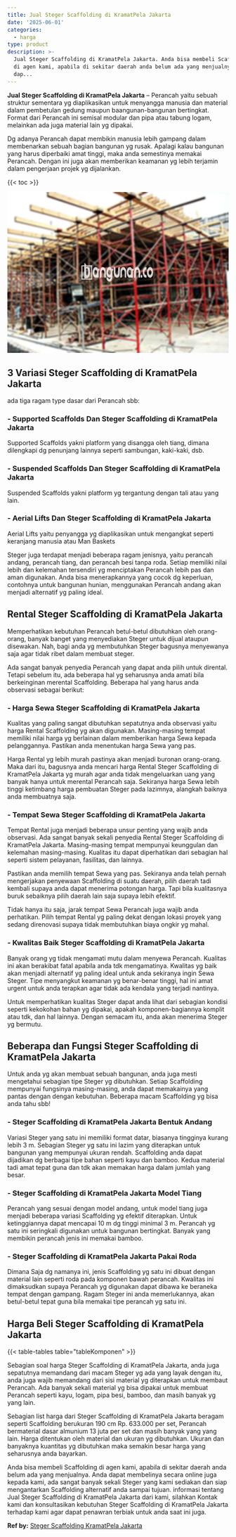 ```yaml
---
title: Jual Steger Scaffolding di KramatPela Jakarta
date: '2025-06-01'
categories:
  - harga
type: product
description: >-
  Jual Steger Scaffolding di KramatPela Jakarta. Anda bisa membeli Scaffolding
  di agen kami, apabila di sekitar daerah anda belum ada yang menjualnya. Anda
  dap...
---
```


**Jual Steger Scaffolding di KramatPela Jakarta** – Perancah yaitu sebuah struktur sementara yg diaplikasikan untuk menyangga manusia dan material dalam pembetulan gedung maupun baangunan-bangunan bertingkat. Format dari Perancah ini semisal modular dan pipa atau tabung logam, melainkan ada juga material lain yg dipakai.

Dg adanya Perancah dapat membikin manusia lebih gampang dalam membenarkan sebuah bagian bangunan yg rusak. Apalagi kalau bangunan yang harus diperbaiki amat tinggi, maka anda semestinya memakai Perancah. Dengan ini juga akan memberikan keamanan yg lebih terjamin dalam pengerjaan projek yg dijalankan.

{{< toc >}}

![Jual Steger Scaffolding di KramatPela Jakarta](/images/sewa-scaffolding-steger-21.png)

## 3 Variasi Steger Scaffolding di KramatPela Jakarta

ada tiga ragam type dasar dari Perancah sbb:

### \- Supported Scaffolds Dan Steger Scaffolding di KramatPela Jakarta

Supported Scaffolds yakni platform yang disangga oleh tiang, dimana dilengkapi dg penunjang lainnya seperti sambungan, kaki-kaki, dsb.

### \- Suspended Scaffolds Dan Steger Scaffolding di KramatPela Jakarta

Suspended Scaffolds yakni platform yg tergantung dengan tali atau yang lain.

### \- Aerial Lifts Dan Steger Scaffolding di KramatPela Jakarta

Aerial Lifts yaitu penyangga yg diaplikasikan untuk mengangkat seperti keranjang manusia atau Man Baskets

Steger juga terdapat menjadi beberapa ragam jenisnya, yaitu perancah andang, perancah tiang, dan perancah besi tanpa roda. Setiap memiliki nilai lebih dan kelemahan tersendiri yg menciptakan Perancah lebih pas dan aman digunakan. Anda bisa menerapkannya yang cocok dg keperluan, contohnya untuk bangunan hunian, menggunakan Perancah andang akan menjadi alternatif yg paling ideal.

## Rental Steger Scaffolding di KramatPela Jakarta

Memperhatikan kebutuhan Perancah betul-betul dibutuhkan oleh orang-orang, banyak banget yang menyediakan Steger untuk dijual ataupun disewakan. Nah, bagi anda yg membutuhkan Steger bagusnya menyewanya saja agar tidak ribet dalam membuat steger.

Ada sangat banyak penyedia Perancah yang dapat anda pilih untuk dirental. Tetapi sebelum itu, ada beberapa hal yg seharusnya anda amati bila berkeinginan merental Scaffolding. Beberapa hal yang harus anda observasi sebagai berikut:

### \- Harga Sewa Steger Scaffolding di KramatPela Jakarta

Kualitas yang paling sangat dibutuhkan sepatutnya anda observasi yaitu harga Rental Scaffolding yg akan digunakan. Masing-masing tempat memiliki nilai harga yg berlainan dalam memberikan harga Sewa kepada pelanggannya. Pastikan anda menentukan harga Sewa yang pas.

Harga Rental yg lebih murah pastinya akan menjadi buronan orang-orang. Maka dari itu, bagusnya anda mencari harga Rental Steger Scaffolding di KramatPela Jakarta yg murah agar anda tidak mengeluarkan uang yang banyak hanya untuk merental Perancah saja. Sekiranya harga Sewa lebih tinggi ketimbang harga pembuatan Steger pada lazimnya, alangkah baiknya anda membuatnya saja.

### \- Tempat Sewa Steger Scaffolding di KramatPela Jakarta

Tempat Rental juga menjadi beberapa unsur penting yang wajib anda observasi. Ada sangat banyak sekali penyedia Rental Steger Scaffolding di KramatPela Jakarta. Masing-masing tempat mempunyai keunggulan dan kelemahan masing-masing. Kualitas itu dapat diperhatikan dari sebagian hal seperti sistem pelayanan, fasilitas, dan lainnya.

Pastikan anda memilih tempat Sewa yang pas. Sekiranya anda telah pernah mengerjakan penyewaan Scaffolding di suatu daerah, pilih daerah tadi kembali supaya anda dapat menerima potongan harga. Tapi bila kualitasnya buruk sebaiknya pilih daerah lain saja supaya lebih efektif.

Tidak hanya itu saja, jarak tempat Sewa Perancah juga wajib anda perhatikan. Pilih tempat Rental yg paling dekat dengan lokasi proyek yang sedang direnovasi supaya tidak membutuhkan biaya ongkir yg mahal.

### \- Kwalitas Baik Steger Scaffolding di KramatPela Jakarta

Banyak orang yg tidak mengamati mutu dalam menyewa Perancah. Kualitas ini akan berakibat fatal apabila anda tdk mengamatinya. Kwalitas yg baik akan menjadi alternatif yg paling ideal untuk anda sekiranya ingin Sewa Steger. Tipe menyangkut keamanan yg benar-benar tinggi, hal ini amat urgent untuk anda terapkan agar tidak ada kendala yang terjadi nantinya.

Untuk memperhatikan kualitas Steger dapat anda lihat dari sebagian kondisi seperti kekokohan bahan yg dipakai, apakah komponen-bagiannya komplit atau tdk, dan hal lainnya. Dengan semacam itu, anda akan menerima Steger yg bermutu.

## Beberapa dan Fungsi Steger Scaffolding di KramatPela Jakarta

Untuk anda yg akan membuat sebuah bangunan, anda juga mesti mengetahui sebagian tipe Steger yg dibutuhkan. Setiap Scaffolding mempunyai fungsinya masing-masing, anda dapat memakainya yang pantas dengan dengan kebutuhan. Beberapa macam Scaffolding yg bisa anda tahu sbb!

### \- Steger Scaffolding di KramatPela Jakarta Bentuk Andang

Variasi Steger yang satu ini memiliki format datar, biasanya tingginya kurang lebih 3 m. Sebagian Steger yg satu ini lazim yang diterapkan untuk bangunan yang mempunyai ukuran rendah. Scaffolding anda dapat dijadikan dg berbagai tipe bahan seperti kayu dan bamboo. Kedua material tadi amat tepat guna dan tdk akan memakan harga dalam jumlah yang besar.

### \- Steger Scaffolding di KramatPela Jakarta Model Tiang

Perancah yang sesuai dengan model andang, untuk model tiang juga menjadi beberapa variasi Scaffolding yg efektif diterapkan. Untuk ketinggiannya dapat mencapai 10 m dg tinggi minimal 3 m. Perancah yg satu ini seringkali digunakan untuk bangunan bertingkat. Banyak yang membikin perancah jenis ini memakai bamboo.

### \- Steger Scaffolding di KramatPela Jakarta Pakai Roda

Dimana Saja dg namanya ini, jenis Scaffolding yg satu ini dibuat dengan material lain seperti roda pada komponen bawah perancah. Kwalitas ini dimaksudkan supaya Perancah yg digunakan dapat dibawa ke beraneka tempat dengan gampang. Ragam Steger ini anda memerlukannya, akan betul-betul tepat guna bila memakai tipe perancah yg satu ini.

## Harga Beli Steger Scaffolding di KramatPela Jakarta

{{< table-tables table="tableKomponen" >}}

Sebagian soal harga Steger Scaffolding di KramatPela Jakarta, anda juga sepatutnya memandang dari macam Steger yg ada yang layak dengan itu, anda juga wajib memandang dari sisi material yg diterapkan untuk membaut Perancah. Ada banyak sekali material yg bisa dipakai untuk membuat Perancah seperti kayu, logam, pipa besi, bamboo, dan masih banyak yg yang lain.

Sebagian list harga dari Steger Scaffolding di KramatPela Jakarta beragam seperti Scaffolding berukuran 190 cm Rp. 633.000 per set, Perancah bermaterial dasar almunium 13 juta per set dan masih banyak yang yang lain. Harga ditentukan oleh material dan ukuran yg dibutuhkan. Ukuran dan banyaknya kuantitas yg dibutuhkan maka semakin besar harga yang seharusnya anda bayarkan.

Anda bisa membeli Scaffolding di agen kami, apabila di sekitar daerah anda belum ada yang menjualnya. Anda dapat membelinya secara online juga kepada kami, ada sangat banyak sekali Steger yang kami sediakan dan siap mengantarkan Scaffolding alternatif anda sampai tujuan. informasi tentang Jual Steger Scaffolding di KramatPela Jakarta dari kami, silahkan Kontak kami dan konsultasikan kebutuhan Steger Scaffolding di KramatPela Jakarta terhadap kami agar dapat penawran terbiak untuk anda saat ini juga.

**Ref by:** [Steger Scaffolding KramatPela Jakarta](https://id.wikipedia.org/wiki/Steger)
